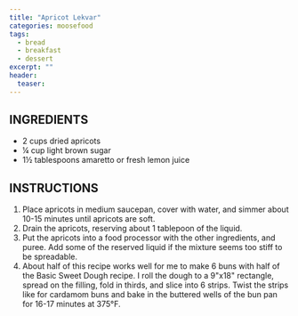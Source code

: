 ```yaml
---
title: "Apricot Lekvar"
categories: moosefood
tags: 
  - bread
  - breakfast
  - dessert
excerpt: ""
header:
  teaser:
---
```


## INGREDIENTS
* 2 cups dried apricots
* ¼ cup light brown sugar
* 1½ tablespoons amaretto or fresh lemon juice


## INSTRUCTIONS
1. Place apricots in medium saucepan, cover with water, and simmer about 10-15 minutes until apricots are soft.
2. Drain the apricots, reserving about 1 tablepoon of the liquid.
3. Put the apricots into a food processor with the other ingredients, and puree. Add some of the reserved liquid if the mixture seems too stiff to be spreadable.
4. About half of this recipe works well for me to make 6 buns with half of the Basic Sweet Dough recipe. I roll the dough to a 9"x18" rectangle, spread on the filling, fold in thirds, and slice into 6 strips. Twist the strips like for cardamom buns and bake in the buttered wells of the bun pan for 16-17 minutes at 375°F.
